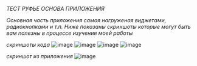 *ТЕСТ РУФЬЕ ОСНОВА ПРИЛОЖЕНИЯ*

*Основная часть приложения самая нагруженая виджетами, радиокнопками и т.п. Ниже показаны скриншоты которые 
    могут быть вам полезны в процессе изучения моей работы*
    
*скриншоты кода* 
![image](https://user-images.githubusercontent.com/104721684/169063017-8cb0d6cc-d368-4e3c-95d0-53b4c1a1c5b2.png)
![image](https://user-images.githubusercontent.com/104721684/169063091-556ac581-c38b-4029-a5ee-9a6a94f4bd2e.png)
![image](https://user-images.githubusercontent.com/104721684/169063178-2852bbf2-24d3-4059-b677-f62f43d5f9af.png)
![image](https://user-images.githubusercontent.com/104721684/169063253-0c23775b-bf30-4dcf-89a9-ee33e4878ed5.png)

*скриншот из приложения*
![image](https://user-images.githubusercontent.com/104721684/169063358-e5899df5-2eba-41a6-915c-84ff1a820371.png)

    
    
